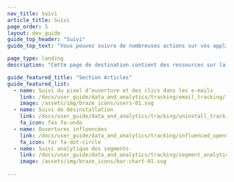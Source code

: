 ```yaml
---
nav_title: Suivi
article_title: Suivi
page_order: 5
layout: dev_guide
guide_top_header: "Suivi"
guide_top_text: "Vous pouvez suivre de nombreuses actions sur vos applications. Nous vous recommandons de consulter les articles suivants pour mettre en place le suivi qui correspond le mieux à votre cas d’utilisation."

page_type: landing
description: "Cette page de destination contient des ressources sur la mise en œuvre du suivi dans vos applications, tel que le suivi des pixels d’ouverture et des clics, des désinstallations, des ouvertures influencées et des analytique de segment."

guide_featured_title: "Section Articles"
guide_featured_list:
  - name: Suivi du pixel d’ouverture et des clics dans les e-mails
    link: /docs/user_guide/data_and_analytics/tracking/email_tracking/
    image: /assets/img/braze_icons/users-01.svg
  - name: Suivi de désinstallation
    link: /docs/user_guide/data_and_analytics/tracking/uninstall_tracking/
    fa_icon: fas fa-undo
  - name: Ouvertures influencées
    link: /docs/user_guide/data_and_analytics/tracking/influenced_opens/
    fa_icon: far fa-dot-circle
  - name: Suivi analytique des segments
    link: /docs/user_guide/data_and_analytics/tracking/segment_analytics_tracking/
    image: /assets/img/braze_icons/bar-chart-01.svg
    
---
```

